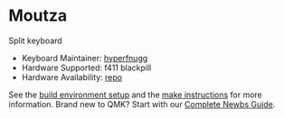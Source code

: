 # Moutza


Split keyboard

* Keyboard Maintainer: [hyperfnugg](https://github.com/hyperfnug)
* Hardware Supported: f411 blackpill
* Hardware Availability: [repo](https://github.com/zvecr/zv48)

See the [build environment setup](https://docs.qmk.fm/#/getting_started_build_tools) and the [make instructions](https://docs.qmk.fm/#/getting_started_make_guide) for more information. Brand new to QMK? Start with our [Complete Newbs Guide](https://docs.qmk.fm/#/newbs).
